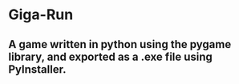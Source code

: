 # Giga-Run
## A game written in python using the pygame library, and exported as a .exe file using PyInstaller.
